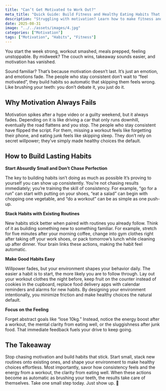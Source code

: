 ```yaml
---
title: "Can’t Get Motivated to Work Out?"
meta_title: "Quick Guide: Build Fitness and Healthy Eating Habits That Stick"
description: "Struggling with motivation? Learn how to make fitness and healthy eating automatic with simple habit-building strategies."
date: 2025-08-31
image: "../../assets/images/4.jpg"
categories: ["Motivation"]
tags: ["Motivation", "Habits", "Fitness"]
---
```


You start the week strong, workout smashed, meals prepped, feeling unstoppable. By midweek? The couch wins, takeaway sounds easier, and motivation has vanished.  

Sound familiar? That’s because motivation doesn’t last. It’s just an emotion, and emotions fade. The people who stay consistent don’t wait to “feel motivated”, they build habits so automatic that skipping them feels wrong. Like brushing your teeth: you don’t debate it, you just do it.  

## **Why Motivation Always Fails**  
Motivation spikes after a hype video or a guilty weekend, but it always fades. Depending on it is like driving a car that only runs downhill, eventually the road flattens and you stop. The people who stay consistent have flipped the script. For them, missing a workout feels like forgetting their phone, and eating junk feels like skipping sleep. They don’t rely on secret willpower; they’ve simply made healthy choices the default.

## **How to Build Lasting Habits**  

**Start Absurdly Small and Don’t Chase Perfection** 

The key to building habits isn’t doing as much as possible  It’s proving to yourself you can show up consistently. You’re not chasing results immediately; you’re training the skill of consistency. For example, “go for a run” can start with putting on your shoes, “eat a salad” can begin with chopping one vegetable, and “do a workout” can be as simple as one push-up.

**Stack Habits with Existing Routines**  

New habits stick better when paired with routines you already follow. Think of it as building something new to something familiar. For example, stretch for five minutes after your morning coffee, change into gym clothes right after taking off your work shoes, or pack tomorrow’s lunch while cleaning up after dinner. Your brain links these actions, making the habit feel automatic.

**Make Good Habits Easy**

Willpower fades, but your environment shapes your behavior daily. The easier a habit is to start, the more likely you are to follow through. Lay out your workout clothes the night before, keep fruit on the counter instead of cookies in the cupboard, replace food delivery apps with calendar reminders and alarms for new habits. By designing your environment intentionally, you minimize friction and make healthy choices the natural default.

**Focus on the Feeling** 

Forget abstract goals like “lose 10kg.” Instead, notice the energy boost after a workout, the mental clarity from eating well, or the sluggishness after junk food. That immediate feedback fuels your drive to keep going.

## **The Takeaway**  
 
Stop chasing motivation and build habits that stick. Start small, stack new routines onto existing ones, and shape your environment to make healthy choices effortless. Most importantly, savor how consistency feels and the energy from a workout, the clarity from eating well. When these actions become as automatic as brushing your teeth, the results take care of themselves. Take one small step today. Just show up. 🚀

